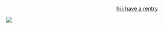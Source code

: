 <p align="left">⠀⠀⠀⠀⠀⠀⠀⠀⠀⠀⠀⠀⠀⠀⠀⠀⠀⠀⠀⠀⠀⠀ ⠀⠀⠀⠀⠀⠀⠀⠀⠀⠀⠀⠀⠀⠀ <a href="https://rentry.co/godlysins">hi i have a rentry</a>‎ ‎ 
        
⠀⠀   ⠀⠀ ⠀⠀⠀ ![](https://i.ibb.co/VZTHTgW/gra2ph.png)
